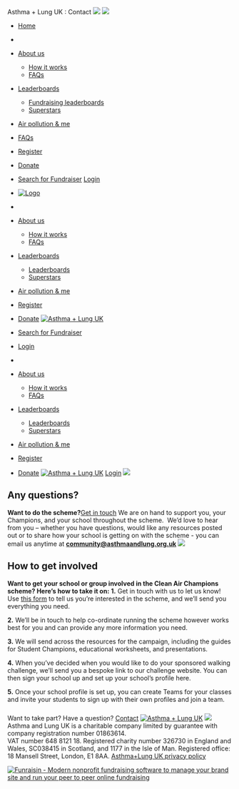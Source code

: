 
  
Asthma + Lung UK : Contact
![](https://www.facebook.com/tr?id=512916012219561&ev=PageView&noscript=1)
![](https://www.facebook.com/tr?id=1918958468428357&ev=PageView&noscript=1)
* [Home](/)
* 
* [About us](https://join.aluk.org.uk/event/clean-air-champions/about)
	+ [How it works](/event/clean-air-champions/how-it-works)
	+ [FAQs](/event/clean-air-champions/faq)
* [Leaderboards](https://join.aluk.org.uk/event/clean-air-champions/leaderboard)
	+ [Fundraising leaderboards](/event/clean-air-champions/leaderboard)
	+ [Superstars](/event/clean-air-champions/superstars)
* [Air pollution & me](https://join.aluk.org.uk/event/clean-air-champions/air-pollution-and-me)
* [FAQs](https://join.aluk.org.uk/event/clean-air-champions/faq)
* [Register](https://join.aluk.org.uk/event/clean-air-champions/reg-select)
* [Donate](/event/clean-air-champions/sponsor)
* [Search for Fundraiser](/event/clean-air-champions/sponsor)
[Login](/login)
 
* [![Logo](https://d3g83p5zqy4ufy.cloudfront.net/5anvb3jpf68so88.png)](https://join.aluk.org.uk/event/clean-air-champions/home "Logo")
* 
* [About us](https://join.aluk.org.uk/event/clean-air-champions/about) 
	+ [How it works](/event/clean-air-champions/how-it-works)
	+ [FAQs](/event/clean-air-champions/faq)
* [Leaderboards](https://join.aluk.org.uk/event/clean-air-champions/leaderboard) 
	+ [Leaderboards](/event/clean-air-champions/leaderboard)
	+ [Superstars](/event/clean-air-champions/superstars)
* [Air pollution & me](https://join.aluk.org.uk/event/clean-air-champions/air-pollution-and-me)
* [Register](https://join.aluk.org.uk/event/clean-air-champions/reg-select)
* [Donate](/event/clean-air-champions/sponsor)
[![Asthma + Lung UK](https://d3g83p5zqy4ufy.cloudfront.net/349nroiomco48.png)](/event/clean-air-champions/home)
* [Search for Fundraiser](/event/clean-air-champions/sponsor)
* [Login](/login)
* 
* [About us](https://join.aluk.org.uk/event/clean-air-champions/about) 
	+ [How it works](/event/clean-air-champions/how-it-works)
	+ [FAQs](/event/clean-air-champions/faq)
* [Leaderboards](https://join.aluk.org.uk/event/clean-air-champions/leaderboard) 
	+ [Leaderboards](/event/clean-air-champions/leaderboard)
	+ [Superstars](/event/clean-air-champions/superstars)
* [Air pollution & me](https://join.aluk.org.uk/event/clean-air-champions/air-pollution-and-me)
* [Register](https://join.aluk.org.uk/event/clean-air-champions/reg-select)
* [Donate](/event/clean-air-champions/sponsor)
[![Asthma + Lung UK](https://d3g83p5zqy4ufy.cloudfront.net/3w6zqkoztrcwosgo.png)](/event/clean-air-champions/home)
[Login](#)
![](https://d3g83p5zqy4ufy.cloudfront.net/08a6163c4028f416b09667d0c969b247.png)
## Any questions?
**Want to do the scheme?**[Get in touch](https://action.asthmaandlung.org.uk/page/103556/data/1)
We are on hand to support you, your Champions, and your school throughout the scheme. 
We’d love to hear from you – whether you have questions, would like any resources posted out or to share how your school is getting on with the scheme - you can email us anytime at **[community@asthmaandlung.org.uk](mailto:community@asthmaandlung.org.uk)**
![](https://d3g83p5zqy4ufy.cloudfront.net/6cba4221c6737c9eabb6b08e8b126188.jpg)
## How to get involved
**Want to get your school or group involved in the Clean Air Champions scheme? Here’s how to take it on:**
 **1.** Get in touch with us to let us know! Use [this form](https://action.asthmaandlung.org.uk/page/103556/data/1) to tell us you’re interested in the scheme, and we’ll send you everything you need.   
  
**2.** We’ll be in touch to help co-ordinate running the scheme however works best for you and can provide any more information you need.   
  
**3.** We will send across the resources for the campaign, including the guides for Student Champions, educational worksheets, and presentations.   
  
**4.** When you’ve decided when you would like to do your sponsored walking challenge, we’ll send you a bespoke link to our challenge website. You can then sign your school up and set up your school’s profile here.   
  
**5.** Once your school profile is set up, you can create Teams for your classes and invite your students to sign up with their own profiles and join a team. 
### 
 Want to take part? Have a question?
[Contact](https://join.aluk.org.uk/event/clean-air-champions/contact)
[![Asthma + Lung UK](https://d3g83p5zqy4ufy.cloudfront.net/349nroiomco48.png)](/event/clean-air-champions/home)
![](https://d3g83p5zqy4ufy.cloudfront.net/30b844a89e9baa5c870ee53f1015abdc.png)
Asthma and Lung UK is a charitable company limited by guarantee with company registration number 01863614.  
VAT number 648 ‍8121 18. Registered charity number 326730 in England and Wales, SC038415 in Scotland, and 1177 in the Isle of Man.
Registered office: 18 Mansell Street, London, E1 8AA.
[Asthma+Lung UK privacy policy](https://www.asthmaandlung.org.uk/policies/) 
 
[![Funraisin - Modern nonprofit fundraising software to manage your brand site and run your peer to peer online fundraising](https://d3g83p5zqy4ufy.cloudfront.net/fbq819pscgocgsg.svg)](http://www.funraisin.co?utm_medium=customer&utm_source=Asthma+%2B+Lung+UK)
